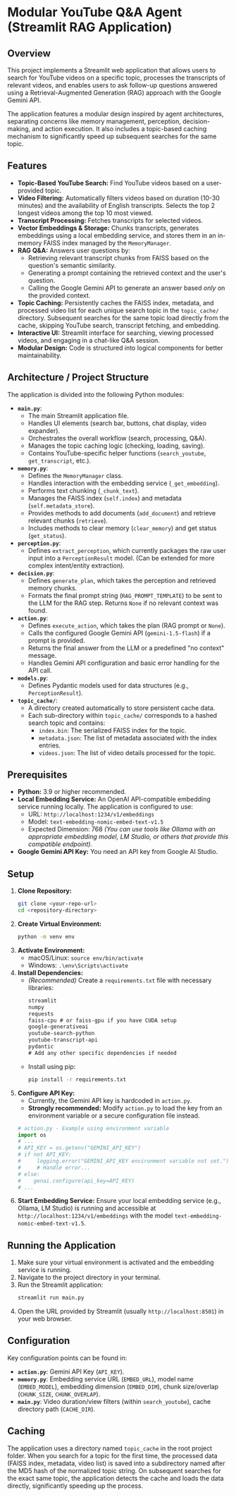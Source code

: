 # Modular YouTube Q&A Agent (Streamlit RAG Application)

## Overview

This project implements a Streamlit web application that allows users to search for YouTube videos on a specific topic, processes the transcripts of relevant videos, and enables users to ask follow-up questions answered using a Retrieval-Augmented Generation (RAG) approach with the Google Gemini API.

The application features a modular design inspired by agent architectures, separating concerns like memory management, perception, decision-making, and action execution. It also includes a topic-based caching mechanism to significantly speed up subsequent searches for the same topic.

## Features

*   **Topic-Based YouTube Search:** Find YouTube videos based on a user-provided topic.
*   **Video Filtering:** Automatically filters videos based on duration (10-30 minutes) and the availability of English transcripts. Selects the top 2 longest videos among the top 10 most viewed.
*   **Transcript Processing:** Fetches transcripts for selected videos.
*   **Vector Embeddings & Storage:** Chunks transcripts, generates embeddings using a local embedding service, and stores them in an in-memory FAISS index managed by the `MemoryManager`.
*   **RAG Q&A:** Answers user questions by:
    *   Retrieving relevant transcript chunks from FAISS based on the question's semantic similarity.
    *   Generating a prompt containing the retrieved context and the user's question.
    *   Calling the Google Gemini API to generate an answer based *only* on the provided context.
*   **Topic Caching:** Persistently caches the FAISS index, metadata, and processed video list for each unique search topic in the `topic_cache/` directory. Subsequent searches for the same topic load directly from the cache, skipping YouTube search, transcript fetching, and embedding.
*   **Interactive UI:** Streamlit interface for searching, viewing processed videos, and engaging in a chat-like Q&A session.
*   **Modular Design:** Code is structured into logical components for better maintainability.

## Architecture / Project Structure

The application is divided into the following Python modules:

*   **`main.py`**:
    *   The main Streamlit application file.
    *   Handles UI elements (search bar, buttons, chat display, video expander).
    *   Orchestrates the overall workflow (search, processing, Q&A).
    *   Manages the topic caching logic (checking, loading, saving).
    *   Contains YouTube-specific helper functions (`search_youtube`, `get_transcript`, etc.).
*   **`memory.py`**:
    *   Defines the `MemoryManager` class.
    *   Handles interaction with the embedding service (`_get_embedding`).
    *   Performs text chunking (`_chunk_text`).
    *   Manages the FAISS index (`self.index`) and metadata (`self.metadata_store`).
    *   Provides methods to add documents (`add_document`) and retrieve relevant chunks (`retrieve`).
    *   Includes methods to clear memory (`clear_memory`) and get status (`get_status`).
*   **`perception.py`**:
    *   Defines `extract_perception`, which currently packages the raw user input into a `PerceptionResult` model. (Can be extended for more complex intent/entity extraction).
*   **`decision.py`**:
    *   Defines `generate_plan`, which takes the perception and retrieved memory chunks.
    *   Formats the final prompt string (`RAG_PROMPT_TEMPLATE`) to be sent to the LLM for the RAG step. Returns `None` if no relevant context was found.
*   **`action.py`**:
    *   Defines `execute_action`, which takes the plan (RAG prompt or `None`).
    *   Calls the configured Google Gemini API (`gemini-1.5-flash`) if a prompt is provided.
    *   Returns the final answer from the LLM or a predefined "no context" message.
    *   Handles Gemini API configuration and basic error handling for the API call.
*   **`models.py`**:
    *   Defines Pydantic models used for data structures (e.g., `PerceptionResult`).
*   **`topic_cache/`**:
    *   A directory created automatically to store persistent cache data.
    *   Each sub-directory within `topic_cache/` corresponds to a hashed search topic and contains:
        *   `index.bin`: The serialized FAISS index for the topic.
        *   `metadata.json`: The list of metadata associated with the index entries.
        *   `videos.json`: The list of video details processed for the topic.

## Prerequisites

*   **Python:** 3.9 or higher recommended.
*   **Local Embedding Service:** An OpenAI API-compatible embedding service running locally. The application is configured to use:
    *   URL: `http://localhost:1234/v1/embeddings`
    *   Model: `text-embedding-nomic-embed-text-v1.5`
    *   Expected Dimension: 768
    *(You can use tools like Ollama with an appropriate embedding model, LM Studio, or others that provide this compatible endpoint).*
*   **Google Gemini API Key:** You need an API key from Google AI Studio.

## Setup

1.  **Clone Repository:**
    ```bash
    git clone <your-repo-url>
    cd <repository-directory>
    ```
2.  **Create Virtual Environment:**
    ```bash
    python -m venv env
    ```
3.  **Activate Environment:**
    *   macOS/Linux: `source env/bin/activate`
    *   Windows: `.\env\Scripts\activate`
4.  **Install Dependencies:**
    *   *(Recommended)* Create a `requirements.txt` file with necessary libraries:
        ```txt
        streamlit
        numpy
        requests
        faiss-cpu # or faiss-gpu if you have CUDA setup
        google-generativeai
        youtube-search-python
        youtube-transcript-api
        pydantic
        # Add any other specific dependencies if needed
        ```
    *   Install using pip:
        ```bash
        pip install -r requirements.txt
        ```
5.  **Configure API Key:**
    *   Currently, the Gemini API key is hardcoded in `action.py`.
    *   **Strongly recommended:** Modify `action.py` to load the key from an environment variable or a secure configuration file instead.
    ```python
    # action.py - Example using environment variable
    import os
    # ...
    # API_KEY = os.getenv("GEMINI_API_KEY")
    # if not API_KEY:
    #     logging.error("GEMINI_API_KEY environment variable not set.")
    #     # Handle error...
    # else:
    #    genai.configure(api_key=API_KEY)
    # ...
    ```
6.  **Start Embedding Service:** Ensure your local embedding service (e.g., Ollama, LM Studio) is running and accessible at `http://localhost:1234/v1/embeddings` with the model `text-embedding-nomic-embed-text-v1.5`.

## Running the Application

1.  Make sure your virtual environment is activated and the embedding service is running.
2.  Navigate to the project directory in your terminal.
3.  Run the Streamlit application:
    ```bash
    streamlit run main.py
    ```
4.  Open the URL provided by Streamlit (usually `http://localhost:8501`) in your web browser.

## Configuration

Key configuration points can be found in:

*   **`action.py`**: Gemini API Key (`API_KEY`).
*   **`memory.py`**: Embedding service URL (`EMBED_URL`), model name (`EMBED_MODEL`), embedding dimension (`EMBED_DIM`), chunk size/overlap (`CHUNK_SIZE`, `CHUNK_OVERLAP`).
*   **`main.py`**: Video duration/view filters (within `search_youtube`), cache directory path (`CACHE_DIR`).

## Caching

The application uses a directory named `topic_cache` in the root project folder. When you search for a topic for the first time, the processed data (FAISS index, metadata, video list) is saved into a subdirectory named after the MD5 hash of the normalized topic string. On subsequent searches for the exact same topic, the application detects the cache and loads the data directly, significantly speeding up the process. 